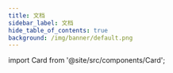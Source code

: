 ```yaml
---
title: 文档
sidebar_label: 文档
hide_table_of_contents: true
background: /img/banner/default.png
---
```



import Card from '@site/src/components/Card';

<div class="mt-12 grid gap-5 max-w-lg mx-auto md:grid-cols-1 lg:max-w-none">

  <Card title="技术白皮书"
    description="什么是低代码开发平台？什么是华炎魔方？什么是元数据生命周期管理？"
    href="http://oss.steedos.com/docs/%E5%8D%8E%E7%82%8E%E9%AD%94%E6%96%B9%E6%8A%80%E6%9C%AF%E7%99%BD%E7%9A%AE%E4%B9%A6.pdf"
    target="_blank"/>

  <Card title="视频"
    description="华炎魔方十大引擎；如何创建自定义应用程序；如何创建审批流程；华炎魔方助力企业数字化转型"
    href="/videos/"/>

  <Card title="安装部署"
    description="申请试用华炎魔方云服务，或是在本地服务器、云服务器安装部署华炎魔方。"
    href="/help/deploy"/>

  <Card title="使用入门"
    description="华炎魔方界面总览、如何管理您的数据、分析统计、和处理审批流程。"
    href="/help/user/"/>

  <Card title="设置和维护华炎魔方"
    description="设置和维护贵公司、控制谁可以看到什么内容、自动化业务流程、创建自定义应用程序。"
    href="/help/admin/"/>

  <Card title="开发人员"
    description="如何使用华炎魔方开发复杂业务系统：搭建开发环境、开发教程、开发文档、API接口。"
    href="/developer/"/>
</div>
